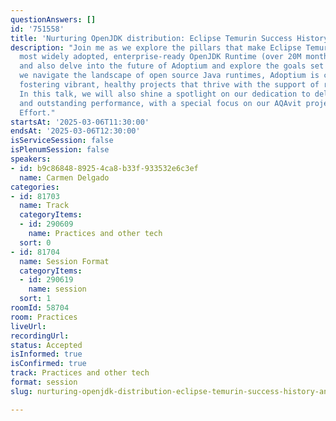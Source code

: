 ```yaml
---
questionAnswers: []
id: '751558'
title: 'Nurturing OpenJDK distribution: Eclipse Temurin Success History and Plan'
description: "Join me as we explore the pillars that make Eclipse Temurin one of the
  most widely adopted, enterprise-ready OpenJDK Runtime (over 20M monthly downloads)
  and also delve into the future of Adoptium and explore the goals set for 2025. \r\nAs
  we navigate the landscape of open source Java runtimes, Adoptium is committed to
  fostering vibrant, healthy projects that thrive with the support of robust communities.
  In this talk, we will also shine a spotlight on our dedication to delivering quality
  and outstanding performance, with a special focus on our AQAvit project and Security
  Effort."
startsAt: '2025-03-06T11:30:00'
endsAt: '2025-03-06T12:30:00'
isServiceSession: false
isPlenumSession: false
speakers:
- id: b9c86848-8925-4ca8-b33f-933532e6c3ef
  name: Carmen Delgado
categories:
- id: 81703
  name: Track
  categoryItems:
  - id: 290609
    name: Practices and other tech
  sort: 0
- id: 81704
  name: Session Format
  categoryItems:
  - id: 290619
    name: session
  sort: 1
roomId: 58704
room: Practices
liveUrl:
recordingUrl:
status: Accepted
isInformed: true
isConfirmed: true
track: Practices and other tech
format: session
slug: nurturing-openjdk-distribution-eclipse-temurin-success-history-and-plan

---
```

